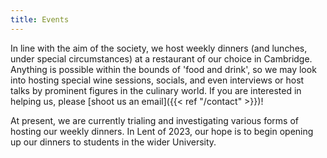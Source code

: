 ```yaml
---
title: Events
---
```


In line with the aim of the society, we host weekly dinners (and lunches, under special circumstances) at a restaurant of our choice in Cambridge. Anything is possible within the bounds of 'food and drink', so we may look into hosting special wine sessions, socials, and even interviews or host talks by prominent figures in the culinary world. If you are interested in helping us, please [shoot us an email]({{< ref "/contact" >}})!

At present, we are currently trialing and investigating various forms of hosting our weekly dinners. In Lent of 2023, our hope is to begin opening up our dinners to students in the wider University.
